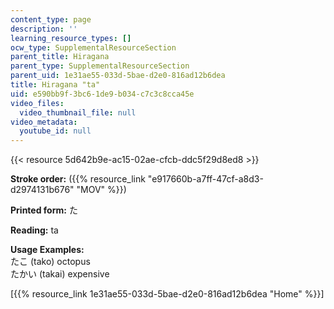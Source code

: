 ```yaml
---
content_type: page
description: ''
learning_resource_types: []
ocw_type: SupplementalResourceSection
parent_title: Hiragana
parent_type: SupplementalResourceSection
parent_uid: 1e31ae55-033d-5bae-d2e0-816ad12b6dea
title: Hiragana "ta"
uid: e590bb9f-3bc6-1de9-b034-c7c3c8cca45e
video_files:
  video_thumbnail_file: null
video_metadata:
  youtube_id: null
---
```


{{< resource 5d642b9e-ac15-02ae-cfcb-ddc5f29d8ed8 >}}

**Stroke order:** ({{% resource_link "e917660b-a7ff-47cf-a8d3-d2974131b676" "MOV" %}})

**Printed form:** た

**Reading:** ta

**Usage Examples:**  
たこ (tako) octopus  
たかい (takai) expensive

  
\[{{% resource_link 1e31ae55-033d-5bae-d2e0-816ad12b6dea "Home" %}}\]